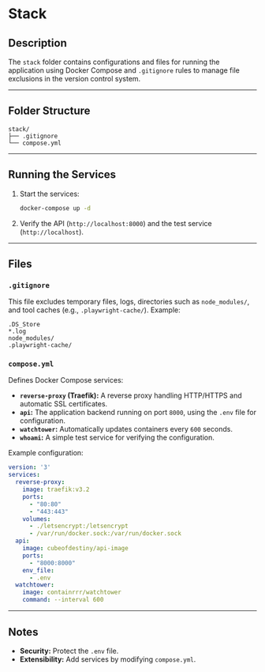 # Stack

## Description
The `stack` folder contains configurations and files for running the application using Docker Compose and `.gitignore` rules to manage file exclusions in the version control system.

---

## Folder Structure
```
stack/
├── .gitignore
└── compose.yml
```
---
## Running the Services
1. Start the services:
   ```bash
   docker-compose up -d
   ```
2. Verify the API (`http://localhost:8000`) and the test service (`http://localhost`).
---

## Files

### `.gitignore`
This file excludes temporary files, logs, directories such as `node_modules/`, and tool caches (e.g., `.playwright-cache/`).
Example:
```plaintext
.DS_Store
*.log
node_modules/
.playwright-cache/
```

### `compose.yml`
Defines Docker Compose services:

- **`reverse-proxy` (Traefik):** A reverse proxy handling HTTP/HTTPS and automatic SSL certificates.
- **`api`:** The application backend running on port `8000`, using the `.env` file for configuration.
- **`watchtower`:** Automatically updates containers every `600` seconds.
- **`whoami`:** A simple test service for verifying the configuration.

Example configuration:
```yaml
version: '3'
services:
  reverse-proxy:
    image: traefik:v3.2
    ports:
      - "80:80"
      - "443:443"
    volumes:
      - ./letsencrypt:/letsencrypt
      - /var/run/docker.sock:/var/run/docker.sock
  api:
    image: cubeofdestiny/api-image
    ports:
      - "8000:8000"
    env_file:
      - .env
  watchtower:
    image: containrrr/watchtower
    command: --interval 600
```

---

## Notes
- **Security:** Protect the `.env` file.
- **Extensibility:** Add services by modifying `compose.yml`.
